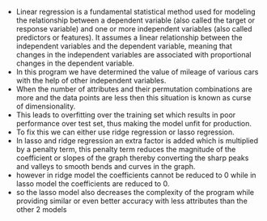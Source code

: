 * Linear regression is a fundamental statistical method used for modeling the relationship between a dependent variable (also called the target or response variable) and one or more independent variables (also called predictors or features). It assumes a linear relationship between the independent variables and the dependent variable, meaning that changes in the independent variables are associated with proportional changes in the dependent variable.
* In this program we have determined the value of mileage of various cars with the help of other independent variables.
* When the number of attributes and their permutation combinations are more and the data points are less then this situation is known as curse of dimensionality.
* This leads to overfitting over the training set which results in poor performance over test set, thus making the model unfit for production.
* To fix this we can either use ridge regression or lasso regression.
* In lasso and ridge regression an extra factor is added which is multiplied by a penalty term, this penalty term reduces the magnitude of the coefficient or slopes of the graph thereby converting the sharp peaks and valleys to smooth bends and curves in the graph.
* however in ridge model the coefficients cannot be reduced to 0 while in lasso model the coefficients are reduced to 0.
* so the lasso model also decreases the complexity of the program while providing similar or even better accuracy with less attributes than the other 2 models

